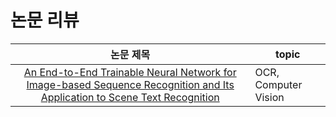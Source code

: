 # 논문 리뷰  

|논문 제목|topic|  
|:------------------------------------------------------:|---------------------|   
|[An End-to-End Trainable Neural Network for Image-based Sequence Recognition and Its Application to Scene Text Recognition]()|OCR, Computer Vision|
